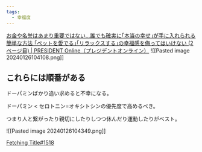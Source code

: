 ```yaml
---
tags:
  - 幸福度
---
```

[お金や名誉はあまり重要ではない…誰でも確実に｢本当の幸せ｣が手に入れられる簡単な方法 ｢ペットを愛でる｣｢リラックスする｣の幸福感を侮ってはいけない (2ページ目) | PRESIDENT Online（プレジデントオンライン）](https://president.jp/articles/-/77138?page=2)
![[Pasted image 20240126104108.png]]
## これらには順番がある
ドーパミンばかり追い求めると不幸になる。

ドーパミン < セロトニン=オキシトシンの優先度で高めるべき。

つまり人と繋がったり親切にしたりしつつ休んだり運動したりがベスト。

![[Pasted image 20240126104349.png]]



[Fetching Title#1518](https://www.youtube.com/watch?v=arNoubadQ8g)